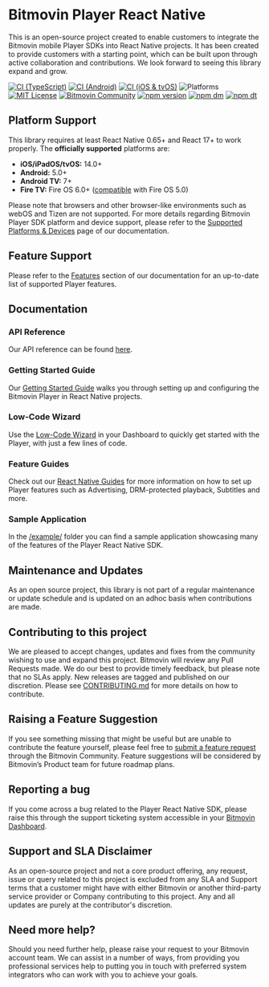 # Bitmovin Player React Native

This is an open-source project created to enable customers to integrate the Bitmovin mobile Player SDKs into React Native projects. It has been created to provide customers with a starting point, which can be built upon through active collaboration and contributions. We look forward to seeing this library expand and grow.

[![CI (TypeScript)](https://github.com/bitmovin/bitmovin-player-react-native/actions/workflows/ci-typescript.yml/badge.svg)](https://github.com/bitmovin/bitmovin-player-react-native/actions/workflows/ci-typescript.yml)
[![CI (Android)](https://github.com/bitmovin/bitmovin-player-react-native/actions/workflows/ci-android.yml/badge.svg)](https://github.com/bitmovin/bitmovin-player-react-native/actions/workflows/ci-android.yml)
[![CI (iOS & tvOS)](https://github.com/bitmovin/bitmovin-player-react-native/actions/workflows/ci-ios-tvos.yml/badge.svg)](https://github.com/bitmovin/bitmovin-player-react-native/actions/workflows/ci-ios-tvos.yml)
![Platforms](https://img.shields.io/badge/platforms-iOS%20%7C%20tvOS%20%7C%20Android%20%7C%20Android%20TV-lightgrey.svg)
[![MIT License](https://img.shields.io/badge/license-MIT-brightgreen.svg)](LICENSE)
[![Bitmovin Community](https://img.shields.io/discourse/users?label=community&server=https%3A%2F%2Fcommunity.bitmovin.com)](https://community.bitmovin.com/?utm_source=github&utm_medium=bitmovin-player-react-native&utm_campaign=dev-community)
[![npm version](https://img.shields.io/npm/v/bitmovin-player-react-native)](https://www.npmjs.com/package/bitmovin-player-react-native)
[![npm dm](https://img.shields.io/npm/dm/bitmovin-player-react-native.svg)](https://www.npmjs.com/package/bitmovin-player-react-native)
[![npm dt](https://img.shields.io/npm/dt/bitmovin-player-react-native.svg)](https://www.npmjs.com/package/bitmovin-player-react-native)

## Platform Support

This library requires at least React Native 0.65+ and React 17+ to work properly. The **officially supported** platforms are:

- **iOS/iPadOS/tvOS:** 14.0+
- **Android:** 5.0+
- **Android TV:** 7+
- **Fire TV:** Fire OS 6.0+ ([compatible](https://developer.bitmovin.com/playback/docs/supported-platforms-devices-player#support-levels) with Fire OS 5.0)

Please note that browsers and other browser-like environments such as webOS and Tizen are not supported. For more details regarding Bitmovin Player SDK platform and device support, please refer to the [Supported Platforms & Devices](https://developer.bitmovin.com/playback/docs/supported-platforms-devices-player) page of our documentation.

## Feature Support

Please refer to the [Features](https://developer.bitmovin.com/playback/docs/react-native-introduction#features) section of our documentation for an up-to-date list of supported Player features.

## Documentation

### API Reference

Our API reference can be found [here](https://cdn.bitmovin.com/player/reactnative/0/docs/index.html).

### Getting Started Guide

Our [Getting Started Guide](https://developer.bitmovin.com/playback/docs/getting-started-react-native) walks you through setting up and configuring the Bitmovin Player in React Native projects.

### Low-Code Wizard

Use the [Low-Code Wizard](https://dashboard.bitmovin.com/player/getting-started) in your Dashboard to quickly get started with the Player, with just a few lines of code.

### Feature Guides

Check out our [React Native Guides](https://developer.bitmovin.com/playback/docs/guides-react-native) for more information on how to set up Player features such as Advertising, DRM-protected playback, Subtitles and more.

### Sample Application

In the [/example/](https://github.com/bitmovin/bitmovin-player-react-native/tree/development/example) folder you can find a sample application showcasing many of the features of the Player React Native SDK.

## Maintenance and Updates

As an open source project, this library is not part of a regular maintenance or update schedule and is updated on an adhoc basis when contributions are made.

## Contributing to this project

We are pleased to accept changes, updates and fixes from the community wishing to use and expand this project. Bitmovin will review any Pull Requests made. We do our best to provide timely feedback, but please note that no SLAs apply. New releases are tagged and published on our discretion. Please see [CONTRIBUTING.md](CONTRIBUTING.md) for more details on how to contribute.

## Raising a Feature Suggestion

If you see something missing that might be useful but are unable to contribute the feature yourself, please feel free to [submit a feature request](https://community.bitmovin.com/t/how-to-submit-a-feature-request-to-us/1463) through the Bitmovin Community. Feature suggestions will be considered by Bitmovin’s Product team for future roadmap plans.

## Reporting a bug

If you come across a bug related to the Player React Native SDK, please raise this through the support ticketing system accessible in your [Bitmovin Dashboard](https://dashboard.bitmovin.com/support/tickets).

## Support and SLA Disclaimer

As an open-source project and not a core product offering, any request, issue or query related to this project is excluded from any SLA and Support terms that a customer might have with either Bitmovin or another third-party service provider or Company contributing to this project. Any and all updates are purely at the contributor's discretion.

## Need more help?

Should you need further help, please raise your request to your Bitmovin account team. We can assist in a number of ways, from providing you professional services help to putting you in touch with preferred system integrators who can work with you to achieve your goals.
